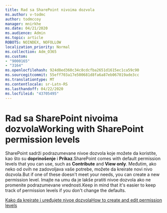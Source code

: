 ```yaml
---
title: Rad sa SharePoint nivoima dozvola
ms.author: v-todmc
author: todmccoy
manager: mnirkhe
ms.date: 04/21/2020
ms.audience: Admin
ms.topic: article
ROBOTS: NOINDEX, NOFOLLOW
localization_priority: Normal
ms.collection: Adm_O365
ms.custom:
- "9000165"
- "3164"
ms.openlocfilehash: 924d8ed360c34c8cdcfba2651d1615ec1ca59c90
ms.sourcegitcommit: 55eff703a17e500681d8fa6a87eb067019ade3cc
ms.translationtype: MT
ms.contentlocale: sr-Latn-RS
ms.lasthandoff: 04/22/2020
ms.locfileid: "43705495"
---
```

# <a name="working-with-sharepoint-permission-levels"></a><span data-ttu-id="6e4c4-102">Rad sa SharePoint nivoima dozvola</span><span class="sxs-lookup"><span data-stu-id="6e4c4-102">Working with SharePoint permission levels</span></span>

<span data-ttu-id="6e4c4-103">SharePoint sadrži podrazumevane nivoe dozvola koje možete da koristite, kao što su **doprinošenje** i **Prikaz**.</span><span class="sxs-lookup"><span data-stu-id="6e4c4-103">SharePoint comes with default permission levels that you can use, such as **Contribute** and **View only**.</span></span> <span data-ttu-id="6e4c4-104">Međutim, ako neko od ovih ne zadovoljava vaše potrebe, možete da kreirate novi nivo dozvola.</span><span class="sxs-lookup"><span data-stu-id="6e4c4-104">But if one of these doesn't meet your needs, you can create a new permission level.</span></span> <span data-ttu-id="6e4c4-105">Imajte na umu da je lakše pratiti nivoe dozvola ako ne promenite podrazumevane vrednosti.</span><span class="sxs-lookup"><span data-stu-id="6e4c4-105">Keep in mind that it's easier to keep track of permission levels if you don't change the defaults.</span></span>

[<span data-ttu-id="6e4c4-106">Kako da kreirate i uređujete nivoe dozvola</span><span class="sxs-lookup"><span data-stu-id="6e4c4-106">How to create and edit permission levels</span></span>](https://docs.microsoft.com/sharepoint/how-to-create-and-edit-permission-levels)